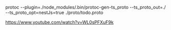 

protoc --plugin=./node_modules/.bin/protoc-gen-ts_proto --ts_proto_out=./ --ts_proto_opt=nestJs=true ./proto/todo.proto

https://www.youtube.com/watch?v=WL0sPFXuF9k